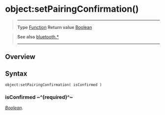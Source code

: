 # object:setPairingConfirmation()

> --------------------- ------------------------------------------------------------------------------------------
> __Type__              [Function](https://docs.coronalabs.com/api/type/Function.html)
> __Return value__      [Boolean](https://docs.coronalabs.com/api/type/Boolean.html)


> __See also__          [bluetooth.*](/plugin/bluetooth/)
> --------------------- ------------------------------------------------------------------------------------------

## Overview

## Syntax

	object:setPairingConfirmation( isConfirmed )

### isConfirmed ~^(required)^~
_[Boolean](https://docs.coronalabs.com/api/type/Boolean.html)._